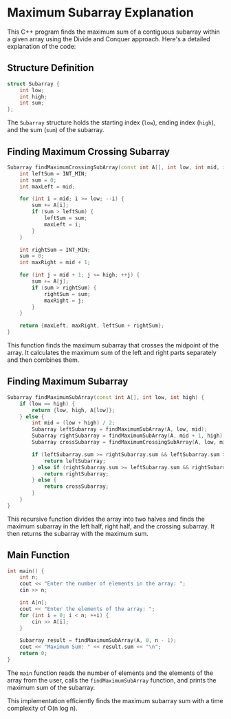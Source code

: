 # Maximum Subarray Explanation

This C++ program finds the maximum sum of a contiguous subarray within a given array using the Divide and Conquer approach. Here's a detailed explanation of the code:

## Structure Definition
```cpp
struct Subarray {
    int low;
    int high;
    int sum;
};
```
The `Subarray` structure holds the starting index (`low`), ending index (`high`), and the sum (`sum`) of the subarray.

## Finding Maximum Crossing Subarray
```cpp
Subarray findMaximumCrossingSubArray(const int A[], int low, int mid, int high) {
    int leftSum = INT_MIN;
    int sum = 0;
    int maxLeft = mid;

    for (int i = mid; i >= low; --i) {
        sum += A[i];
        if (sum > leftSum) {
            leftSum = sum;
            maxLeft = i;
        }
    }

    int rightSum = INT_MIN;
    sum = 0;
    int maxRight = mid + 1;

    for (int j = mid + 1; j <= high; ++j) {
        sum += A[j];
        if (sum > rightSum) {
            rightSum = sum;
            maxRight = j;
        }
    }

    return {maxLeft, maxRight, leftSum + rightSum};
}
```
This function finds the maximum subarray that crosses the midpoint of the array. It calculates the maximum sum of the left and right parts separately and then combines them.

## Finding Maximum Subarray
```cpp
Subarray findMaximumSubArray(const int A[], int low, int high) {
    if (low == high) {
        return {low, high, A[low]};
    } else {
        int mid = (low + high) / 2;
        Subarray leftSubarray = findMaximumSubArray(A, low, mid);
        Subarray rightSubarray = findMaximumSubArray(A, mid + 1, high);
        Subarray crossSubarray = findMaximumCrossingSubArray(A, low, mid, high);

        if (leftSubarray.sum >= rightSubarray.sum && leftSubarray.sum >= crossSubarray.sum) {
            return leftSubarray;
        } else if (rightSubarray.sum >= leftSubarray.sum && rightSubarray.sum >= crossSubarray.sum) {
            return rightSubarray;
        } else {
            return crossSubarray;
        }
    }
}
```
This recursive function divides the array into two halves and finds the maximum subarray in the left half, right half, and the crossing subarray. It then returns the subarray with the maximum sum.

## Main Function
```cpp
int main() {
    int n;
    cout << "Enter the number of elements in the array: ";
    cin >> n;

    int A[n];
    cout << "Enter the elements of the array: ";
    for (int i = 0; i < n; ++i) {
        cin >> A[i];
    }

    Subarray result = findMaximumSubArray(A, 0, n - 1);
    cout << "Maximum Sum: " << result.sum << "\n";
    return 0;
}
```
The `main` function reads the number of elements and the elements of the array from the user, calls the `findMaximumSubArray` function, and prints the maximum sum of the subarray.

This implementation efficiently finds the maximum subarray sum with a time complexity of O(n log n).